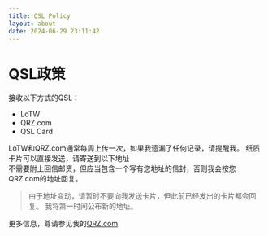 ```yaml
---
title: QSL Policy
layout: about
date: 2024-06-29 23:11:42
---
```

# QSL政策
接收以下方式的QSL：
- LoTW
- QRZ.com
- QSL Card

LoTW和QRZ.com通常每周上传一次，如果我遗漏了任何记录，请提醒我。
纸质卡片可以直接发送，请寄送到以下地址\
不需要附上回信邮资，但应当包含一个写有您地址的信封，否则我会按您QRZ.com的地址回复。
>由于地址变动，请暂时不要向我发送卡片，但此前已经发出的卡片都会回复。
>我将第一时间公布新的地址。

更多信息，尊请参见我的[QRZ.com](//qrz.com/db/ba7ota)
